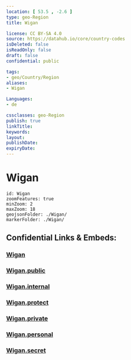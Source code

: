 ```yaml
---
location: [ 53.5 , -2.6 ] 
type: geo-Region
title: Wigan

license: CC BY-SA 4.0
source: https://datahub.io/core/country-codes
isDeleted: false
isReadOnly: false
draft: false
confidential: public

tags:
- geo/Country/Region
aliases:
- Wigan

Languages:
- de

cssclasses: geo-Region
publish: true
linkTitle: 
keywords: 
layout: 
publishDate: 
expiryDate: 
---
```


# Wigan

```leaflet
id: Wigan
zoomFeatures: true 
minZoom: 2 
maxZoom: 18
geojsonFolder: ./Wigan/
markerFolder: ./Wigan/
```


## Confidential Links & Embeds: 

### [Wigan](/_Standards/Earth/Continent/Europe/Europe~North/UK/England/Regions~England/North_West_England/Manchester,County/Wigan.md) 

### [Wigan.public](/_public/Earth/Continent/Europe/Europe~North/UK/England/Regions~England/North_West_England/Manchester,County/Wigan.public.md) 

### [Wigan.internal](/_internal/Earth/Continent/Europe/Europe~North/UK/England/Regions~England/North_West_England/Manchester,County/Wigan.internal.md) 

### [Wigan.protect](/_protect/Earth/Continent/Europe/Europe~North/UK/England/Regions~England/North_West_England/Manchester,County/Wigan.protect.md) 

### [Wigan.private](/_private/Earth/Continent/Europe/Europe~North/UK/England/Regions~England/North_West_England/Manchester,County/Wigan.private.md) 

### [Wigan.personal](/_personal/Earth/Continent/Europe/Europe~North/UK/England/Regions~England/North_West_England/Manchester,County/Wigan.personal.md) 

### [Wigan.secret](/_secret/Earth/Continent/Europe/Europe~North/UK/England/Regions~England/North_West_England/Manchester,County/Wigan.secret.md)

